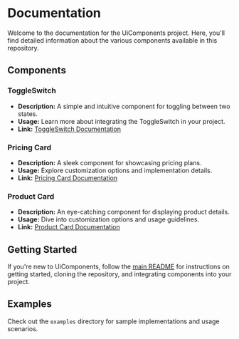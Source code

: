 # Documentation

Welcome to the documentation for the UiComponents project. Here, you'll find detailed information about the various components available in this repository.

## Components

### ToggleSwitch

- **Description:** A simple and intuitive component for toggling between two states.
- **Usage:** Learn more about integrating the ToggleSwitch in your project.
- **Link:** [ToggleSwitch Documentation](components/toggleswitch.md)

### Pricing Card

- **Description:** A sleek component for showcasing pricing plans.
- **Usage:** Explore customization options and implementation details.
- **Link:** [Pricing Card Documentation](components/pricingcard.md)

### Product Card

- **Description:** An eye-catching component for displaying product details.
- **Usage:** Dive into customization options and usage guidelines.
- **Link:** [Product Card Documentation](components/productcard.md)

## Getting Started

If you're new to UiComponents, follow the [main README](../README.md) for instructions on getting started, cloning the repository, and integrating components into your project.

## Examples

Check out the `examples` directory for sample implementations and usage scenarios.
